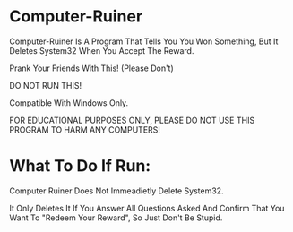 # Computer-Ruiner

Computer-Ruiner Is A Program That Tells You You Won Something, But It Deletes System32 When You Accept The Reward.

Prank Your Friends With This! (Please Don't)

DO NOT RUN THIS!

Compatible With Windows Only.

FOR EDUCATIONAL PURPOSES ONLY, PLEASE DO NOT USE THIS PROGRAM TO HARM ANY COMPUTERS!
# What To Do If Run:

Computer Ruiner Does Not Immeadietly Delete System32.

It Only Deletes It If You Answer All Questions Asked And Confirm That You Want To "Redeem Your Reward", So Just Don't Be Stupid.
